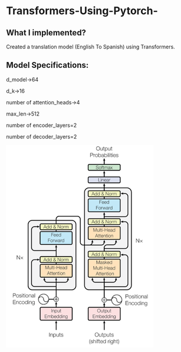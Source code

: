 # Transformers-Using-Pytorch-

## What I implemented?
Created a translation model (English To Spanish) using Transformers.

## Model Specifications:
d_model->64

d_k->16

number of attention_heads->4

max_len->512

number of encoder_layers=2

number of decoder_layers=2

![Alt text](/transformer_structure.png)
